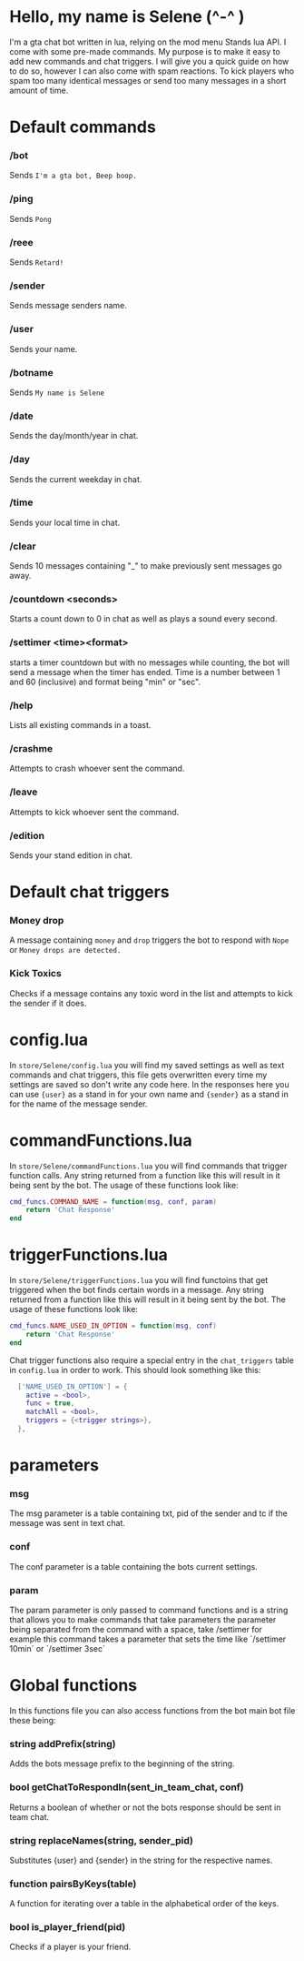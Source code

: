 # Hello, my name is Selene (\^-^ )

I'm a gta chat bot written in lua, relying on the mod menu Stands lua API. I come with some pre-made commands. My purpose is to make it easy to add new commands and chat triggers. I will give you a quick guide on how to do so, however I can also come with spam reactions. To kick players who spam too many identical messages or send too many messages in a short amount of time.

# Default commands

### /bot
Sends `I'm a gta bot, Beep boop.`

### /ping
Sends `Pong`

### /reee
Sends `Retard!`

### /sender
Sends message senders name.

### /user
Sends your name.

### /botname
Sends `My name is Selene`

### /date
Sends the day/month/year in chat.

### /day
Sends the current weekday in chat.

### /time
Sends your local time in chat.

### /clear
Sends 10 messages containing "_" to make previously sent messages go away.

### /countdown <seconds\>
Starts a count down to 0 in chat as well as plays a sound every second.

### /settimer <time\><format\>
starts a timer countdown but with no messages while counting, the bot will send a message when the timer has ended. Time is a number between 1 and 60 (inclusive) and format being "min" or "sec".

### /help
Lists all existing commands in a toast.

### /crashme
Attempts to crash whoever sent the command.

### /leave
Attempts to kick whoever sent the command.

### /edition
Sends your stand edition in chat.

# Default chat triggers

### Money drop
A message containing `money` and `drop` triggers the bot to respond with `Nope` or `Money drops are detected.`

### Kick Toxics
Checks if a message contains any toxic word in the list and attempts to kick the sender if it does.

# config.lua

In `store/Selene/config.lua` you will find my saved settings as well as text commands and chat triggers, this file gets overwritten every time my settings are saved so don't write any code here. In the responses here you can use `{user}` as a stand in for your own name and `{sender}` as a stand in for the name of the message sender.

# commandFunctions.lua

In `store/Selene/commandFunctions.lua` you will find commands that trigger function calls. Any string returned from a function like this will result in it being sent by the bot. The usage of these functions look like:

```lua
cmd_funcs.COMMAND_NAME = function(msg, conf, param)
    return 'Chat Response'
end
```

# triggerFunctions.lua

In `store/Selene/triggerFunctions.lua` you will find functoins that get triggered when the bot finds certain words in a message. Any string returned from a function like this will result in it being sent by the bot. The usage of these functions look like:

```lua
cmd_funcs.NAME_USED_IN_OPTION = function(msg, conf)
    return 'Chat Response'
end
```

Chat trigger functions also require a special entry in the `chat_triggers` table in `config.lua` in order to work. This should look something like this:

```lua
  ['NAME_USED_IN_OPTION'] = {
    active = <bool>,
    func = true,
    matchAll = <bool>,
    triggers = {<trigger strings>},
  },
```

# parameters

### msg
The msg parameter is a table containing txt, pid of the sender and tc if the message was sent in text chat.

### conf
The conf parameter is a table containing the bots current settings.

### param
The param parameter is only passed to command functions and is a string that allows you to make commands that take parameters the parameter being separated from the command with a space, take /settimer for example this command takes a parameter that sets the time like ´/settimer 10min´ or ´/settimer 3sec´

# Global functions

In this functions file you can also access functions from the bot main bot file these being:


### string addPrefix(string)
Adds the bots message prefix to the beginning of the string.

### bool getChatToRespondIn(sent_in_team_chat, conf)
Returns a boolean of whether or not the bots response should be sent in team chat.

### string replaceNames(string, sender_pid)
Substitutes {user} and {sender} in the string for the respective names.

### function pairsByKeys(table)
A function for iterating over a table in the alphabetical order of the keys.

### bool is_player_friend(pid)
Checks if a player is your friend.
